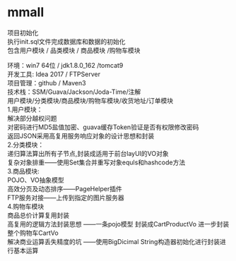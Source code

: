 # mmall
项目初始化</br>
执行init.sql文件完成数据库和数据的初始化</br>
包含用户模块 / 品类模块 / 商品模块 /购物车模块 </br>

环境：win7 64位 / jdk1.8.0_162 /tomcat9 </br>
开发工具: Idea 2017 / FTPServer </br>
项目管理：github / Maven3 </br>
技术栈：SSM/Guava/Jackson/Joda-Time/注解 </br>
用户模块/分类模块/商品模块/购物车模块/收货地址/订单模块 </br>
1.用户模块： </br>
解决部分越权问题 </br>
对密码进行MD5盐值加密、guava缓存Token验证是否有权限修改密码 </br>
返回JSON采用高复用服务响应对象的设计思想和封装 </br>
2.分类模块： </br>
递归算法算出所有子节点,封装成适用于前台layUI的VO对象 </br>
复杂对象排重——使用Set集合并重写对象equls和hashcode方法 </br>
3.商品模块: </br>
POJO、VO抽象模型 </br>
高效分页及动态排序——PageHelper插件 </br>
FTP服务对接——上传到指定的图片服务器 </br>
4.购物车模块 </br>
商品总价计算复用封装   </br>
高复用的逻辑方法封装思想 ——一条pojo模型 封装成CartProductVo 进一步封装整个购物车CartVo </br>
解决商业运算丢失精度的坑 ——使用BigDicimal String构造器初始化进行封装进行基本运算 </br>
